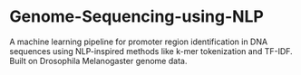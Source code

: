 # Genome-Sequencing-using-NLP
A machine learning pipeline for promoter region identification in DNA sequences using NLP-inspired methods like k-mer tokenization and TF-IDF. Built on Drosophila Melanogaster genome data.
